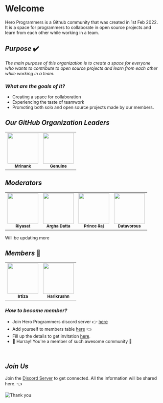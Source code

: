 # **Welcome**
Hero Programmers is a Github community that was created in 1st Feb 2022. It is a space for programmers to collaborate in open source projects and learn from each other while working in a team.

## _**Purpose**_ ✔️

_The main purpose of this organization is to create a space for everyone who wants to contribute to open source projects and learn from each other while working in a team._

### _**What are the goals of it?**_

* Creating a space for collaboration
* Experiencing the taste of teamwork
* Promoting both solo and open source projects made by our members.

## _**Our GitHub Organization Leaders**_

<table>
  <tr>
    <td align="center"><a href="https://github.com/MrinankBhowmick"><img src="https://avatars.githubusercontent.com/u/77621953?v=4" width="100px;" alt=""/><br /><sub><b>Mrinank</b></sub></a></td>
    <td align="center"><a href="https://github.com/genuinestalwart"><img src="https://avatars.githubusercontent.com/u/81245791?v=4" width="100px;" alt=""/><br /><sub><b>Genuine</b></sub></a></td>


  </tr>
</table>

## _**Moderators**_

<table>
  <tr>
    <td align="center"><a href="https://github.com/TheCodeHeist"><img src="https://avatars.githubusercontent.com/u/58696699?v=4" width="100px;" alt=""/><br /><sub><b>Riyasat</b></sub></a></td>
    <td align="center"><a href="https://github.com/Arghadatta"><img src="https://avatars.githubusercontent.com/u/78955676?v=4" width="100px;" alt=""/><br /><sub><b>Argha Datta</b></sub></a></td>
    <td align="center"><a href="https://github.com/Prince2347X"><img src="https://avatars.githubusercontent.com/u/68418241?v=4" width="100px;" alt=""/><br /><sub><b>Prince Raj</b></sub></a></td>
    <td align="center"><a href="https://github.com/Datavorous"><img src="https://avatars.githubusercontent.com/u/76801656?v=4" width="100px;" alt=""/><br /><sub><b>Datavorous</b></sub></a></td>
  </tr>
</table>

Will be updating more


## _**Members**_ 👨‍

<table>
  <tr>
    <td align="center"><a href="https://github.com/labibkhanofficialbd"><img src="https://avatars.githubusercontent.com/u/67333632?v=4" width="100px;" alt=""/><br /><sub><b>Irtiza</b></sub></a></td>
    <td align="center"><a href="https://github.com/harikanani"><img src="https://avatars.githubusercontent.com/u/54361799?v=4" width="100px;" alt=""/><br /><sub><b>Harikrushn</b></sub></a></td>
    <!--- ADD YOURSELF HERE -->
  </tr>
</table>

### _**How to become member?**_

* Join Hero Programmers discord server 👉 <a href="https://discord.gg/A8JG8K9TAk">here</a>
* Add yourself to members table <a href="https://github.com/HeroProgrammers/Welcome#members-">here</a> 👈
* Fill up the details to get invitation <a href="https://github.com/HeroProgrammers/Welcome/issues/new?assignees=&labels=invite+me+to+organization&template=invite.yml&title=invite+me+to+organization">here</a>.
* 🎊 Hurray! You're a member of such awesome community 🎉

<br>

## _**Join Us**_

Join the <a href="https://discord.gg/A8JG8K9TAk">Discord Server</a> to get connected. All the information will be shared here. 👈

![Thank you](https://media.giphy.com/media/3ohs7JG6cq7EWesFcQ/giphy.gif)
